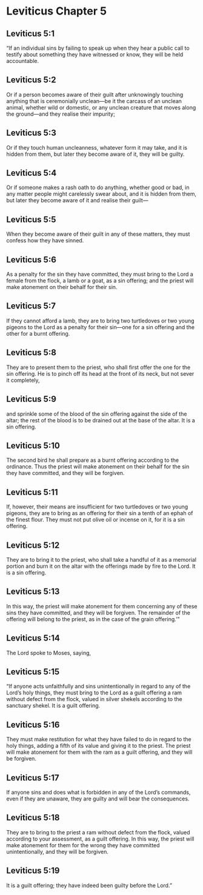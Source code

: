 # Leviticus Chapter 5

## Leviticus 5:1
“If an individual sins by failing to speak up when they hear a public call to testify about something they have witnessed or know, they will be held accountable.

## Leviticus 5:2
Or if a person becomes aware of their guilt after unknowingly touching anything that is ceremonially unclean—be it the carcass of an unclean animal, whether wild or domestic, or any unclean creature that moves along the ground—and they realise their impurity;

## Leviticus 5:3
Or if they touch human uncleanness, whatever form it may take, and it is hidden from them, but later they become aware of it, they will be guilty.

## Leviticus 5:4
Or if someone makes a rash oath to do anything, whether good or bad, in any matter people might carelessly swear about, and it is hidden from them, but later they become aware of it and realise their guilt—

## Leviticus 5:5
When they become aware of their guilt in any of these matters, they must confess how they have sinned.

## Leviticus 5:6
As a penalty for the sin they have committed, they must bring to the Lord a female from the flock, a lamb or a goat, as a sin offering; and the priest will make atonement on their behalf for their sin.

## Leviticus 5:7
If they cannot afford a lamb, they are to bring two turtledoves or two young pigeons to the Lord as a penalty for their sin—one for a sin offering and the other for a burnt offering.

## Leviticus 5:8
They are to present them to the priest, who shall first offer the one for the sin offering. He is to pinch off its head at the front of its neck, but not sever it completely,

## Leviticus 5:9
and sprinkle some of the blood of the sin offering against the side of the altar; the rest of the blood is to be drained out at the base of the altar. It is a sin offering.

## Leviticus 5:10
The second bird he shall prepare as a burnt offering according to the ordinance. Thus the priest will make atonement on their behalf for the sin they have committed, and they will be forgiven.

## Leviticus 5:11
If, however, their means are insufficient for two turtledoves or two young pigeons, they are to bring as an offering for their sin a tenth of an ephah of the finest flour. They must not put olive oil or incense on it, for it is a sin offering.

## Leviticus 5:12
They are to bring it to the priest, who shall take a handful of it as a memorial portion and burn it on the altar with the offerings made by fire to the Lord. It is a sin offering.

## Leviticus 5:13
In this way, the priest will make atonement for them concerning any of these sins they have committed, and they will be forgiven. The remainder of the offering will belong to the priest, as in the case of the grain offering.’”

## Leviticus 5:14
The Lord spoke to Moses, saying,

## Leviticus 5:15
“If anyone acts unfaithfully and sins unintentionally in regard to any of the Lord’s holy things, they must bring to the Lord as a guilt offering a ram without defect from the flock, valued in silver shekels according to the sanctuary shekel. It is a guilt offering.

## Leviticus 5:16
They must make restitution for what they have failed to do in regard to the holy things, adding a fifth of its value and giving it to the priest. The priest will make atonement for them with the ram as a guilt offering, and they will be forgiven.

## Leviticus 5:17
If anyone sins and does what is forbidden in any of the Lord’s commands, even if they are unaware, they are guilty and will bear the consequences.

## Leviticus 5:18
They are to bring to the priest a ram without defect from the flock, valued according to your assessment, as a guilt offering. In this way, the priest will make atonement for them for the wrong they have committed unintentionally, and they will be forgiven.

## Leviticus 5:19
It is a guilt offering; they have indeed been guilty before the Lord.”
